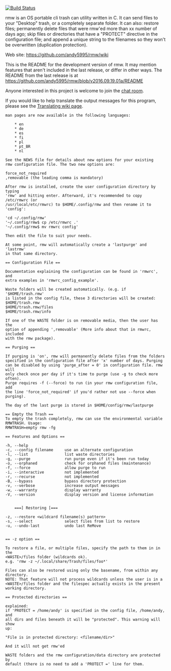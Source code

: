 [![Build Status](https://travis-ci.org/andy5995/rmw.svg?branch=master)](https://travis-ci.org/andy5995/rmw)

rmw is an OS portable cli trash can utility written in C. It can send files to
your "Desktop" trash, or a completely separate folder. It can also: restore
files; permanently delete files that were rmw'ed more than xx number of days
ago; skip files or directories that have a "PROTECT" directive in the
configuration file; and append a unique string to the filenames so they won't
be overwritten (duplication protection).

Web site: https://github.com/andy5995/rmw/wiki

This is the README for the development version of rmw. It may mention
features that aren't included in the last release, or differ in other ways.
The README from the last release is at
https://github.com/andy5995/rmw/blob/v2016.09.19.01a/README

Anyone interested in this project is welcome to join the
[chat room](https://join.slack.com/t/removetowaste/shared_invite/enQtMjU3NTA0NTI2OTgzLTkzMzQxNDhjYzlkM2UxMTA2MzJjNWYyZjAyYzkyNWNmZjJmYWZmYjUyODk2NzNkNzBhMzFjOGZkMTg2MzAxMTM).

If you would like to help translate the output messages for this program,
please see the [Translating wiki page](https://github.com/andy5995/rmw/wiki/Translating).

```
man pages are now available in the following languages:

    * en
    * de
    * es
    * fi
    * pl
    * pt_BR
    * nl

See the NEWS file for details about new options for your existing
rmw configuration file. The two new options are:

force_not_required
,removable (the leading comma is mandatory)

After rmw is installed, create the user configuration directory by typing
'rmw' and hitting enter. Afterward, it's recommended to copy /etc/rmwrc (or
/usr/local/etc/rmwrc) to $HOME/.config/rmw and then rename it to 'config':

'cd ~/.config/rmw'
'~/.config/rmw$ cp /etc/rmwrc .'
'~/.config/rmw$ mv rmwrc config'

Then edit the file to suit your needs.

At some point, rmw will automatically create a 'lastpurge' and 'lastrmw'
in that same directory.

== Configuration File ==

Documentation explaining the configuration can be found in 'rmwrc', and
extra examples in 'rmwrc_config_example'.

Waste folders will be created automatically. (e.g. if '$HOME/trash.rmw'
is listed in the config file, these 3 directories will be created:
$HOME/trash.rmw
$HOME/trash.rmw/files
$HOME/trash.rmw/info

If one of the WASTE folder is on removable media, then the user has the
option of appending ',removable' (More info about that in rmwrc, included
with the rmw package).

== Purging ==

If purging is 'on', rmw will permanently delete files from the folders
specified in the configuration file after 'x' number of days. Purging
can be disabled by using 'purge_after = 0' in configuration file. rmw will
only check once per day if it's time to purge (use -g to check more often).
Purge requires -f (--force) to run (in your rmw configuration file, add
the line 'force_not_required' if you'd rather not use --force when purging).

The day of the last purge is stored in $HOME/config/rmw/lastpurge

== Empty the Trash ==
To empty the trash completely, rmw can use the environmental variable
RMWTRASH. Usage:
RMWTRASH=empty rmw -fg

== Features and Options ==

-h, --help
-c, --config filename     use an alternate configuration
-l, --list                list waste directories
-g, --purge               run purge even if it's been run today
-o, --orphaned            check for orphaned files (maintenance)
-f, --force               allow purge to run
-i, --interactive         not implemented
-r, --recurse             not implemented
-B, --bypass              bypass directory protection
-v, --verbose             increase output messages
-w, --warranty            display warranty
-V, --version             display version and license information


	===] Restoring [===

-z, --restore <wildcard filename(s) pattern>
-s, --select              select files from list to restore
-u, --undo-last           undo last ReMove


== -z option ==

To restore a file, or multiple files, specify the path to them in in the
<WASTE>/files folder (wildcards ok).
e.g. 'rmw -z ~/.local/share/Trash/files/foo*'

Files can also be restored using only the basename, from within any directory.
NOTE: That feature will not process wildcards unless the user is in a
<WASTE>/files folder and the filespec actually exists in the present
working directory.

== Protected directories ==

explained:
if 'PROTECT = /home/andy' is specified in the config file, /home/andy, and
all dirs and files beneath it will be "protected". This warning will show
up:

"File is in protected directory: <filename/dir>"

And it will not get rmw'ed

WASTE folders and the rmw configuration/data directory are protected by
default (there is no need to add a 'PROTECT =' line for them.
```
